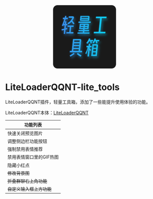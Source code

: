 <div align=center>
  <img src="./icon.png" />
</div>

# LiteLoaderQQNT-lite_tools

LiteLoaderQQNT插件，轻量工具箱，添加了一些能提升使用体验的功能。

LiteLoaderQQNT本体：[LiteLoaderQQNT](https://github.com/mo-jinran/LiteLoaderQQNT)

| 功能列表 |
| ------------ |
| 快速关闭预览图片 |
| 调整侧边栏功能按钮 |
| 强制禁用表情推荐 |
| 禁用表情窗口里的GIF热图 |
| 隐藏小红点 |
| ~~修改背景图~~ |
| ~~折叠群聊右上角功能~~ |
| ~~自定义输入框上方功能~~ |